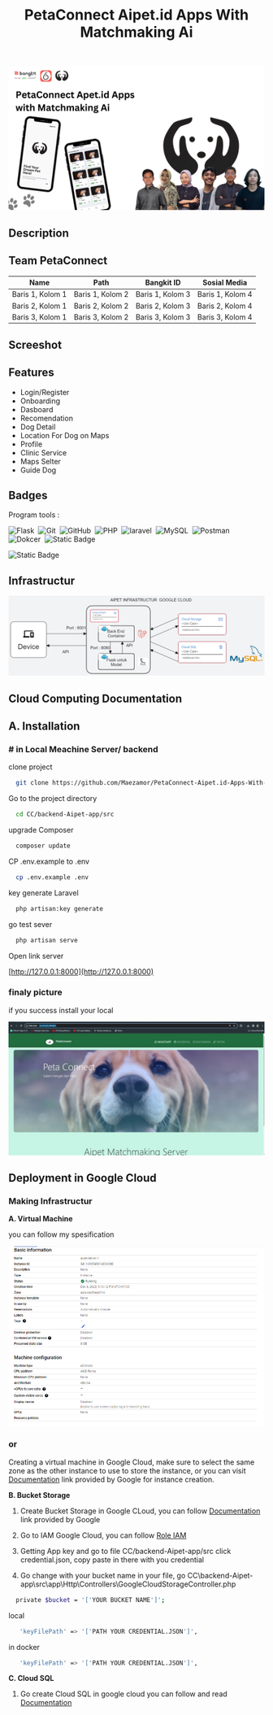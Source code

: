 
<h1 align="center">PetaConnect Aipet.id Apps With Matchmaking Ai </h1> <br/>




![Logo](https://raw.githubusercontent.com/Maezamor/PetaConnect-Aipet.id-Apps-With-Matchmaking-AI/main/image/PetaConnect%20Apet.id%20Apps%20with%20Matchmaking%20Ai.jpg)


## Description
## Team PetaConnect

| Name | Path | Bangkit ID | Sosial Media |
| ------- | ------- | ------- | ------- |
| Baris 1, Kolom 1 | Baris 1, Kolom 2 | Baris 1, Kolom 3 | Baris 1, Kolom 4 |
| Baris 2, Kolom 1 | Baris 2, Kolom 2 | Baris 2, Kolom 3 | Baris 2, Kolom 4 |
| Baris 3, Kolom 1 | Baris 3, Kolom 2 | Baris 3, Kolom 3 | Baris 3, Kolom 4 |


## Screeshot
## Features

- Login/Register
- Onboarding 
- Dasboard
- Recomendation
- Dog Detail
- Location For Dog on Maps
- Profile
- Clinic Service 
- Maps Selter
- Guide Dog


## Badges

Program tools : 

![Flask](https://img.shields.io/badge/-Flask-05122A?style=flat&logo=flask)&nbsp;
![Git](https://img.shields.io/badge/-Git-05122A?style=flat&logo=git)&nbsp;
![GitHub](https://img.shields.io/badge/-GitHub-05122A?style=flat&logo=github)&nbsp;
![PHP](https://img.shields.io/badge/--%20php?style=flat&logo=php&logoColor=white&label=PHP%20Programing&labelColor=blue&color=31BAD2)&nbsp;
![laravel](https://img.shields.io/badge/--%20php?style=flat&logo=laravel&logoColor=white&label=Laravel%20Framewrok&labelColor=%23AA1128&color=red)&nbsp;
![MySQL](https://img.shields.io/badge/--%20MYSQL?style=flat&logo=Mysql&label=MYSQL&labelColor=white&color=blue)&nbsp;
![Postman](https://img.shields.io/badge/postman-11?style=flat&logo=postman&color=black)&nbsp;
![Dokcer](https://img.shields.io/badge/docker-11?style=flat&logo=docker&labelColor=black&color=blue)&nbsp;
![Static Badge](https://img.shields.io/badge/kotlin-102?style=flat&logo=kotlin&labelColor=black&color=blue)

![Static Badge](https://img.shields.io/badge/python-1?style=flat&logo=python&labelColor=yellow&color=blue)


## Infrastructur


![infrastuctur](https://raw.githubusercontent.com/Maezamor/PetaConnect-Aipet.id-Apps-With-Matchmaking-AI/main/image/infrastuctur-desin-spesification.jpg)


## Cloud Computing Documentation


## A. Installation

### # in Local Meachine Server/ backend






clone project

```bash
  git clone https://github.com/Maezamor/PetaConnect-Aipet.id-Apps-With-Matchmaking-AI.git
```

Go to the project directory

```bash
  cd CC/backend-Aipet-app/src
```

upgrade Composer

```bash
  composer update
```

CP .env.example to .env

```bash
  cp .env.example .env
```

key generate Laravel

```bash
  php artisan:key generate
```

go test sever

```bash
  php artisan serve

```

Open link server

[http://127.0.0.1:8000](http://127.0.0.1:8000)

### finaly picture
if you success install your local

![Logo](https://raw.githubusercontent.com/Maezamor/PetaConnect-Aipet.id-Apps-With-Matchmaking-AI/main/image/server.jpg)




## Deployment in Google Cloud


### Making Infrastructur

**A. Virtual Machine**

you can follow my spesification

![Logo](https://raw.githubusercontent.com/Maezamor/PetaConnect-Aipet.id-Apps-With-Matchmaking-AI/main/image/sepecification-vm.png)

### or

Creating a virtual machine in Google Cloud, make sure to select the same zone as the other instance to use to store the instance, or you can visit [Documentation](https://cloud.google.com/compute/docs/instances/create-start-instance) link provided by Google for instance creation.



**B. Bucket Storage**

1. Create Bucket Storage in Google CLoud, you can follow  [Documentation](https://cloud.google.com/storage/docs/creating-buckets) link provided by Google 

2. Go to IAM Google Cloud, you can follow [Role IAM](https://cloud.google.com/storage/docs/access-control/iam-roless)
3. Getting App key and go to file CC/backend-Aipet-app/src click credential.json, copy paste in there with you credential
4. Go change with your bucket name in your file, go CC\backend-Aipet-app\src\app\Http\Controllers\GoogleCloudStorageController.php

```bash
  private $bucket = '['YOUR BUCKET NAME']';
```
local

```bash
   'keyFilePath' => '['PATH YOUR CREDENTIAL.JSON']',
```
in docker

```bash
   'keyFilePath' => '['PATH YOUR CREDENTIAL.JSON']',
```


**C. Cloud SQL**

1. Go create Cloud SQL in google cloud you can follow and read  [Documentation](https://cloud.google.com/sql/docs/mysql)

